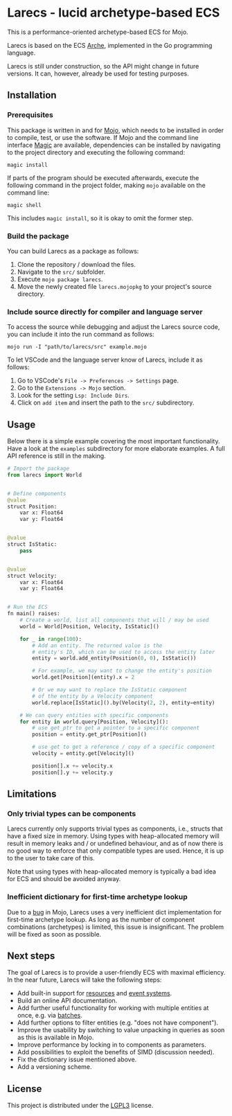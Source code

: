 # Larecs - lucid archetype-based ECS

This is a performance-oriented archetype-based ECS for Mojo. 

Larecs is based on the ECS [Arche](https://github.com/mlange-42/arche), implemented in the Go programming language.

Larecs is still under construction, so the API might change in future versions. It can, however, already be used for 
testing purposes.

## Installation

### Prerequisites

This package is written in and for [Mojo](https://docs.modular.com/mojo/manual/get-started), which needs to be installed in order to compile, test, or use the software.
If Mojo and the command line interface [Magic](https://docs.modular.com/magic/) are available, dependencies can be installed by navigating to the project directory and executing the following command: 

```
magic install
```

If parts of the program should be executed afterwards, execute the following command in the project folder, making `mojo` available on the command line:

```
magic shell
```

This includes `magic install`, so it is okay to omit the former step.

### Build the package

You can build Larecs as a package as follows:

1. Clone the repository / download the files.
2. Navigate to the `src/` subfolder.
3. Execute `mojo package larecs`.
4. Move the newly created file `larecs.mojopkg` to your project's source directory.

### Include source directly for compiler and language server

To access the source while debugging and adjust the Larecs 
source code, you can include it into the run command as follows:

```
mojo run -I "path/to/larecs/src" example.mojo
```

To let VSCode and the language server know of Larecs, include it as follows:

1. Go to VSCode's `File -> Preferences -> Settings` page.
2. Go to the `Extensions -> Mojo` section.
3. Look for the setting `Lsp: Include Dirs`.
4. Click on `add item` and insert the path to the `src/` subdirectory.

## Usage

Below there is a simple example covering the most important functionality.
Have a look at the `examples` subdirectory for more elaborate examples. 
A full API reference is still in the making.

```python
# Import the package
from larecs import World


# Define components
@value
struct Position:
    var x: Float64
    var y: Float64


@value
struct IsStatic:
    pass


@value
struct Velocity:
    var x: Float64
    var y: Float64


# Run the ECS
fn main() raises:
    # Create a world, list all components that will / may be used
    world = World[Position, Velocity, IsStatic]()

    for _ in range(100):
        # Add an entity. The returned value is the
        # entity's ID, which can be used to access the entity later
        entity = world.add_entity(Position(0, 0), IsStatic())

        # For example, we may want to change the entity's position
        world.get[Position](entity).x = 2

        # Or we may want to replace the IsStatic component
        # of the entity by a Velocity component
        world.replace[IsStatic]().by(Velocity(2, 2), entity=entity)

    # We can query entities with specific components
    for entity in world.query[Position, Velocity]():
        # use get_ptr to get a pointer to a specific component
        position = entity.get_ptr[Position]()

        # use get to get a reference / copy of a specific component
        velocity = entity.get[Velocity]()

        position[].x += velocity.x
        position[].y += velocity.y
```


## Limitations

### Only trivial types can be components

Larecs currently only supports trivial types as components, i.e., structs 
that have a fixed size in memory. Using types with heap-allocated memory will
result in memory leaks and / or undefined behaviour, and as of now there is no
good way to enforce that only compatible types are used. 
Hence, it is up to the user to take care of this.

Note that using types with heap-allocated memory is typically a bad idea for
ECS and should be avoided anyway.

### Inefficient dictionary for first-time archetype lookup

Due to a [bug](https://github.com/modularml/mojo/issues/3781) in Mojo, Larecs uses a very 
inefficient dict implementation for first-time archetype lookup. 
As long as the number of component combinations (archetypes) is limited,
this issue is insignificant. The problem will be fixed as soon as possible.

## Next steps

The goal of Larecs is to provide a user-friendly ECS with maximal efficiency. 
In the near future, Larecs will take the following steps:
- Add built-in support for [resources](https://mlange-42.github.io/arche/guide/resources/) 
  and [event systems](https://mlange-42.github.io/arche/guide/events/index.html).
- Build an online API documentation.
- Add further useful functionality for working with multiple entities at once, e.g. via [batches](https://mlange-42.github.io/arche/guide/batch-ops/index.html).
- Add further options to filter entities (e.g. "does not have component").
- Improve the usability by switching to value unpacking in queries as soon as this is available in Mojo.
- Improve performance by locking in to components as parameters.
- Add possibilities to exploit the benefits of SIMD (discussion needed).
- Fix the dictionary issue mentioned above.
- Add a versioning scheme.

## License

This project is distributed under the [LGPL3](LICENSE) license.
